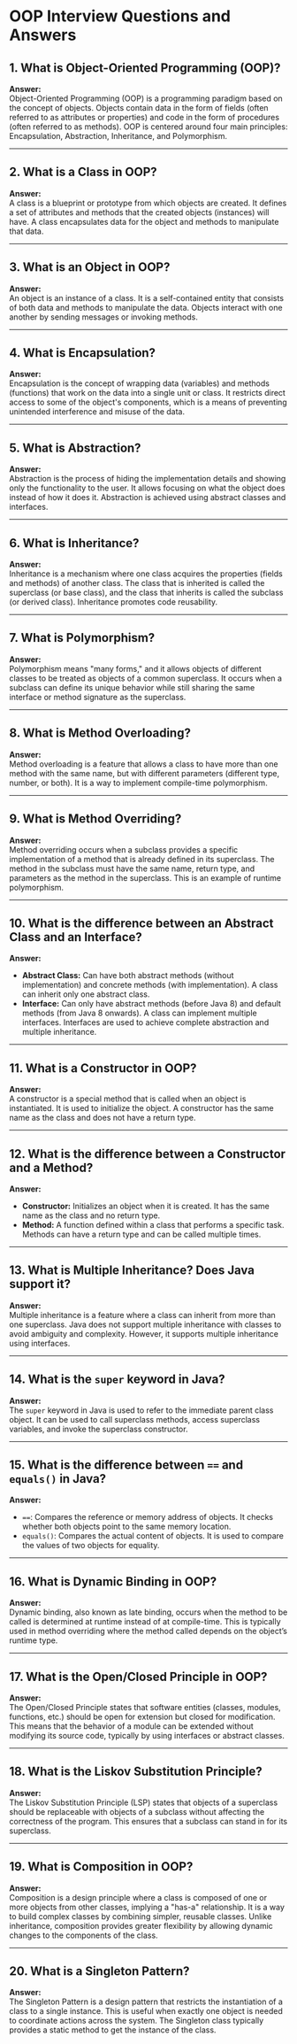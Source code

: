 # OOP Interview Questions and Answers

## 1. What is Object-Oriented Programming (OOP)?

**Answer:**  
Object-Oriented Programming (OOP) is a programming paradigm based on the concept of objects. Objects contain data in the form of fields (often referred to as attributes or properties) and code in the form of procedures (often referred to as methods). OOP is centered around four main principles: Encapsulation, Abstraction, Inheritance, and Polymorphism.

---

## 2. What is a Class in OOP?

**Answer:**  
A class is a blueprint or prototype from which objects are created. It defines a set of attributes and methods that the created objects (instances) will have. A class encapsulates data for the object and methods to manipulate that data.

---

## 3. What is an Object in OOP?

**Answer:**  
An object is an instance of a class. It is a self-contained entity that consists of both data and methods to manipulate the data. Objects interact with one another by sending messages or invoking methods.

---

## 4. What is Encapsulation?

**Answer:**  
Encapsulation is the concept of wrapping data (variables) and methods (functions) that work on the data into a single unit or class. It restricts direct access to some of the object's components, which is a means of preventing unintended interference and misuse of the data.

---

## 5. What is Abstraction?

**Answer:**  
Abstraction is the process of hiding the implementation details and showing only the functionality to the user. It allows focusing on what the object does instead of how it does it. Abstraction is achieved using abstract classes and interfaces.

---

## 6. What is Inheritance?

**Answer:**  
Inheritance is a mechanism where one class acquires the properties (fields and methods) of another class. The class that is inherited is called the superclass (or base class), and the class that inherits is called the subclass (or derived class). Inheritance promotes code reusability.

---

## 7. What is Polymorphism?

**Answer:**  
Polymorphism means "many forms," and it allows objects of different classes to be treated as objects of a common superclass. It occurs when a subclass can define its unique behavior while still sharing the same interface or method signature as the superclass.

---

## 8. What is Method Overloading?

**Answer:**  
Method overloading is a feature that allows a class to have more than one method with the same name, but with different parameters (different type, number, or both). It is a way to implement compile-time polymorphism.

---

## 9. What is Method Overriding?

**Answer:**  
Method overriding occurs when a subclass provides a specific implementation of a method that is already defined in its superclass. The method in the subclass must have the same name, return type, and parameters as the method in the superclass. This is an example of runtime polymorphism.

---

## 10. What is the difference between an Abstract Class and an Interface?

**Answer:**  
- **Abstract Class:** Can have both abstract methods (without implementation) and concrete methods (with implementation). A class can inherit only one abstract class.
- **Interface:** Can only have abstract methods (before Java 8) and default methods (from Java 8 onwards). A class can implement multiple interfaces. Interfaces are used to achieve complete abstraction and multiple inheritance.

---

## 11. What is a Constructor in OOP?

**Answer:**  
A constructor is a special method that is called when an object is instantiated. It is used to initialize the object. A constructor has the same name as the class and does not have a return type.

---

## 12. What is the difference between a Constructor and a Method?

**Answer:**  
- **Constructor:** Initializes an object when it is created. It has the same name as the class and no return type.
- **Method:** A function defined within a class that performs a specific task. Methods can have a return type and can be called multiple times.

---

## 13. What is Multiple Inheritance? Does Java support it?

**Answer:**  
Multiple inheritance is a feature where a class can inherit from more than one superclass. Java does not support multiple inheritance with classes to avoid ambiguity and complexity. However, it supports multiple inheritance using interfaces.

---

## 14. What is the `super` keyword in Java?

**Answer:**  
The `super` keyword in Java is used to refer to the immediate parent class object. It can be used to call superclass methods, access superclass variables, and invoke the superclass constructor.

---

## 15. What is the difference between `==` and `equals()` in Java?

**Answer:**  
- `==`: Compares the reference or memory address of objects. It checks whether both objects point to the same memory location.
- `equals()`: Compares the actual content of objects. It is used to compare the values of two objects for equality.

---

## 16. What is Dynamic Binding in OOP?

**Answer:**  
Dynamic binding, also known as late binding, occurs when the method to be called is determined at runtime instead of at compile-time. This is typically used in method overriding where the method called depends on the object’s runtime type.

---

## 17. What is the Open/Closed Principle in OOP?

**Answer:**  
The Open/Closed Principle states that software entities (classes, modules, functions, etc.) should be open for extension but closed for modification. This means that the behavior of a module can be extended without modifying its source code, typically by using interfaces or abstract classes.

---

## 18. What is the Liskov Substitution Principle?

**Answer:**  
The Liskov Substitution Principle (LSP) states that objects of a superclass should be replaceable with objects of a subclass without affecting the correctness of the program. This ensures that a subclass can stand in for its superclass.

---

## 19. What is Composition in OOP?

**Answer:**  
Composition is a design principle where a class is composed of one or more objects from other classes, implying a "has-a" relationship. It is a way to build complex classes by combining simpler, reusable classes. Unlike inheritance, composition provides greater flexibility by allowing dynamic changes to the components of the class.

---

## 20. What is a Singleton Pattern?

**Answer:**  
The Singleton Pattern is a design pattern that restricts the instantiation of a class to a single instance. This is useful when exactly one object is needed to coordinate actions across the system. The Singleton class typically provides a static method to get the instance of the class.
